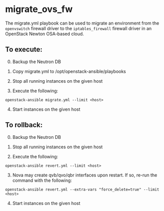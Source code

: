 # migrate_ovs_fw

The migrate.yml playbook can be used to migrate an environment from the `openvswitch` firewall driver to the `iptables_firewall` firewall driver in an OpenStack Newton OSA-based cloud.

## To execute:

0. Backup the Neutron DB

1. Copy migrate.yml to /opt/openstack-ansible/playbooks

2. Stop all running instances on the given host

3. Execute the following: 

```
openstack-ansible migrate.yml --limit <host>
```

4. Start instances on the given host

## To rollback:

0. Backup the Neutron DB

1. Stop all running instances on the given host

2. Execute the following: 

```
openstack-ansible revert.yml --limit <host>
```

3. Nova may create qvb/qvo/qbr interfaces upon restart. If so, re-run the command with the following: 

```
openstack-ansible revert.yml --extra-vars "force_delete=true" --limit <host>
```

4. Start instances on the given host
